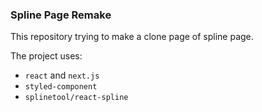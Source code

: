 ### Spline Page Remake

This repository trying to make a clone page of spline page.

The project uses:

- `react` and `next.js`
- `styled-component`
- `splinetool/react-spline`
